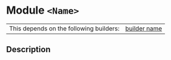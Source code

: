 # Module `<Name>`

|                                         |                                                              |
| --------------------------------------- | ------------------------------------------------------------ |
| This depends on the following builders: | [builder name](https://github.com/trufi-association/trufi-server-resources/tree/main/) |

## Description


